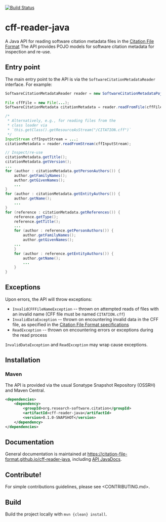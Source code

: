 [![Build Status](https://travis-ci.org/citation-file-format/cff-reader-java.svg?branch=feature%2Fpojo-implementation)](https://travis-ci.org/citation-file-format/cff-reader-java)

# cff-reader-java

A Java API for reading software citation metadata files in the 
[Citation File Format](https://citation-file-format.github.io/)
The API provides POJO models for software citation metadata for inspection and 
re-use.

## Entry point

The main entry point to the API is via the `SoftwareCitationMetadataReader` 
interface. For example:

```java
SoftwareCitationMetadataReader reader = new SoftwareCitationMetadataPojoReader();
		
File cffFile = new File(...);
SoftwareCitationMetadata citationMetadata = reader.readFromFile(cffFile);

/* 
 * Alternatively, e.g., for reading files from the
 * class loader via 
 * `this.getClass().getResourceAsStream("/CITATION.cff")`
 */
InputStream cffInputStream = ...;
citationMetadata = reader.readFromStream(cffInputStream);

// Inspect/re-use
citationMetadata.getTitle();
citationMetadata.getVersion();
...
for (author : citationMetadata.getPersonAuthors()) {
	author.getFamilyNames();
	author.getGivenNames();
	...
}
for (author : citationMetadata.getEntityAuthors()) {
	author.getName();
	...
}
for (reference : citationMetadata.getReferences()) {
	reference.getType();
	reference.getTitle();
	...
	for (author : reference.getPersonAuthors()) {
		author.getFamilyNames();
		author.getGivenNames();
	...
	}
	for (author : reference.getEntityAuthors()) {
		author.getName();
		...
	}
}

```

## Exceptions

Upon errors, the API will throw exceptions:

- `InvalidCFFFileNameException` -- thrown on attempted reads of files with an
invalid name (CFF file must be named `CITATION.cff`)
- `InvalidDataException` -- thrown on encountering invalid data in the CFF file,
as specified in the 
[Citation File Format specifications](https://citation-file-format.github.io/)
- `ReadException` -- thrown on encountering errors or exceptions during the
read process

`InvalidDataException` and `ReadException` may wrap cause exceptions.


## Installation

### Maven

The API is provided via the usual Sonatype Snapshot Repository (OSSRH) and Maven 
Central.

```xml
<dependencies>
    <dependency>
        <groupId>org.research-software.citation</groupId>
        <artifactId>cff-reader-java</artifactId>
        <version>0.1.0-SNAPSHOT</version>
    </dependency>
</dependencies>

```

## Documentation

General documentation is maintained at <https://citation-file-format.github.io/cff-reader-java>,
including [API JavaDocs](https://citation-file-format.github.io/cff-reader-java/apidocs/index.html).

## Contribute!

For simple contributions guidelines, please see <CONTRIBUTING.md>.

## Build

Build the project locally with `mvn {clean} install`.
